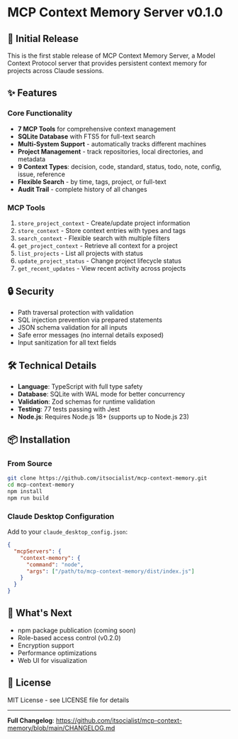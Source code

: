# MCP Context Memory Server v0.1.0

## 🎉 Initial Release

This is the first stable release of MCP Context Memory Server, a Model Context Protocol server that provides persistent context memory for projects across Claude sessions.

## ✨ Features

### Core Functionality
- **7 MCP Tools** for comprehensive context management
- **SQLite Database** with FTS5 for full-text search
- **Multi-System Support** - automatically tracks different machines
- **Project Management** - track repositories, local directories, and metadata
- **9 Context Types**: decision, code, standard, status, todo, note, config, issue, reference
- **Flexible Search** - by time, tags, project, or full-text
- **Audit Trail** - complete history of all changes

### MCP Tools
1. `store_project_context` - Create/update project information
2. `store_context` - Store context entries with types and tags
3. `search_context` - Flexible search with multiple filters
4. `get_project_context` - Retrieve all context for a project
5. `list_projects` - List all projects with status
6. `update_project_status` - Change project lifecycle status
7. `get_recent_updates` - View recent activity across projects

## 🔒 Security
- Path traversal protection with validation
- SQL injection prevention via prepared statements
- JSON schema validation for all inputs
- Safe error messages (no internal details exposed)
- Input sanitization for all text fields

## 🛠 Technical Details
- **Language**: TypeScript with full type safety
- **Database**: SQLite with WAL mode for better concurrency
- **Validation**: Zod schemas for runtime validation
- **Testing**: 77 tests passing with Jest
- **Node.js**: Requires Node.js 18+ (supports up to Node.js 23)

## 📦 Installation

### From Source
```bash
git clone https://github.com/itsocialist/mcp-context-memory.git
cd mcp-context-memory
npm install
npm run build
```

### Claude Desktop Configuration
Add to your `claude_desktop_config.json`:
```json
{
  "mcpServers": {
    "context-memory": {
      "command": "node",
      "args": ["/path/to/mcp-context-memory/dist/index.js"]
    }
  }
}
```

## 🚀 What's Next
- npm package publication (coming soon)
- Role-based access control (v0.2.0)
- Encryption support
- Performance optimizations
- Web UI for visualization

## 📝 License
MIT License - see LICENSE file for details

---

**Full Changelog**: https://github.com/itsocialist/mcp-context-memory/blob/main/CHANGELOG.md
